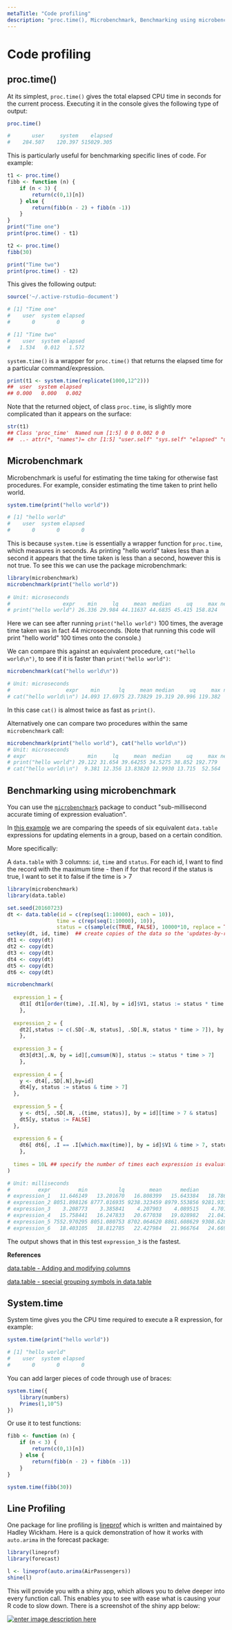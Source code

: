 ```yaml
---
metaTitle: "Code profiling"
description: "proc.time(), Microbenchmark, Benchmarking using microbenchmark, System.time, Line Profiling"
---
```


# Code profiling



## proc.time()


At its simplest, `proc.time()` gives the total elapsed CPU time in seconds for the current process. Executing it in the console gives the following type of output:

```r
proc.time()

#       user     system    elapsed 
#    284.507    120.397 515029.305 

```

This is particularly useful for benchmarking specific lines of code. For example:

```r
t1 <- proc.time()
fibb <- function (n) {
    if (n < 3) {
        return(c(0,1)[n])
    } else {
        return(fibb(n - 2) + fibb(n -1))
    }
}
print("Time one")
print(proc.time() - t1)

t2 <- proc.time()
fibb(30)

print("Time two")
print(proc.time() - t2)

```

This gives the following output:

```r
source('~/.active-rstudio-document')

# [1] "Time one"
#    user  system elapsed 
#       0       0       0 

# [1] "Time two"
#    user  system elapsed 
#   1.534   0.012   1.572 

```

`system.time()` is a wrapper for `proc.time()` that returns the elapsed time for a particular command/expression.

```r
print(t1 <- system.time(replicate(1000,12^2)))
##  user  system elapsed 
## 0.000   0.000   0.002 

```

Note that the returned object, of class `proc.time`, is slightly more complicated than it appears on the surface:

```r
str(t1)
## Class 'proc_time'  Named num [1:5] 0 0 0.002 0 0
##  ..- attr(*, "names")= chr [1:5] "user.self" "sys.self" "elapsed" "user.child" ...

```



## Microbenchmark


Microbenchmark is useful for estimating the time taking for otherwise fast procedures. For example, consider estimating the time taken to print hello world.

```r
system.time(print("hello world"))

# [1] "hello world"
#    user  system elapsed 
#       0       0       0 

```

This is because `system.time` is essentially a wrapper function for `proc.time`, which measures in seconds. As printing "hello world" takes less than a second it appears that the time taken is less than a second, however this is not true. To see this we can use the package microbenchmark:

```r
library(microbenchmark)
microbenchmark(print("hello world"))
 
# Unit: microseconds
#                 expr    min     lq     mean  median     uq     max neval
# print("hello world") 26.336 29.984 44.11637 44.6835 45.415 158.824   100

```

Here we can see after running `print("hello world")` 100 times, the average time taken was in fact 44 microseconds. (Note that running this code will print "hello world" 100 times onto the console.)

We can compare this against an equivalent procedure, `cat("hello world\n")`, to see if it is faster than `print("hello world")`:

```r
microbenchmark(cat("hello world\n"))

# Unit: microseconds
#                  expr    min      lq     mean median     uq     max neval
# cat("hello world\\n") 14.093 17.6975 23.73829 19.319 20.996 119.382   100

```

In this case `cat()` is almost twice as fast as `print()`.

Alternatively one can compare two procedures within the same `microbenchmark` call:

```r
microbenchmark(print("hello world"), cat("hello world\n"))
# Unit: microseconds
# expr                    min     lq     mean  median     uq     max neval
# print("hello world") 29.122 31.654 39.64255 34.5275 38.852 192.779   100
# cat("hello world\\n")  9.381 12.356 13.83820 12.9930 13.715  52.564   100

```



## Benchmarking using microbenchmark


You can use the [`microbenchmark`](https://cran.r-project.org/web/packages/microbenchmark/index.html) package to conduct "sub-millisecond accurate timing of expression evaluation".

In [this example](http://stackoverflow.com/a/35761008/5977215) we are comparing the speeds of six equivalent `data.table` expressions for updating elements in a group, based on a certain condition.

More specifically:

> 
A `data.table` with 3 columns: `id`, `time` and `status`. For each id, I want to find the record with the maximum time - then if for that record if the status is true, I want to set it to false if the time is > 7


```r
library(microbenchmark)
library(data.table)

set.seed(20160723)
dt <- data.table(id = c(rep(seq(1:10000), each = 10)),
                time = c(rep(seq(1:10000), 10)),
                status = c(sample(c(TRUE, FALSE), 10000*10, replace = TRUE)))
setkey(dt, id, time)  ## create copies of the data so the 'updates-by-reference' don't affect other expressions
dt1 <- copy(dt)
dt2 <- copy(dt)
dt3 <- copy(dt)
dt4 <- copy(dt)
dt5 <- copy(dt)
dt6 <- copy(dt)

microbenchmark(
  
  expression_1 = {
    dt1[ dt1[order(time), .I[.N], by = id]$V1, status := status * time < 7 ] 
    },
  
  expression_2 = {
    dt2[,status := c(.SD[-.N, status], .SD[.N, status * time > 7]), by = id]
    },
  
  expression_3 = {
    dt3[dt3[,.N, by = id][,cumsum(N)], status := status * time > 7]
    },
  
  expression_4 = { 
    y <- dt4[,.SD[.N],by=id]
    dt4[y, status := status & time > 7]
  },
  
  expression_5 = {
    y <- dt5[, .SD[.N, .(time, status)], by = id][time > 7 & status]
    dt5[y, status := FALSE]
  },
  
  expression_6 = {
    dt6[ dt6[, .I == .I[which.max(time)], by = id]$V1 & time > 7, status := FALSE]
    },
  
  times = 10L ## specify the number of times each expression is evaluated
)

# Unit: milliseconds
#         expr         min          lq        mean      median         uq          max neval
# expression_1   11.646149   13.201670   16.808399   15.643384   18.78640    26.321346    10
# expression_2 8051.898126 8777.016935 9238.323459 8979.553856 9281.93377 12610.869058    10
# expression_3    3.208773    3.385841    4.207903    4.089515    4.70146     5.654702    10
# expression_4   15.758441   16.247833   20.677038   19.028982   21.04170    36.373153    10
# expression_5 7552.970295 8051.080753 8702.064620 8861.608629 9308.62842  9722.234921    10
# expression_6   18.403105   18.812785   22.427984   21.966764   24.66930    28.607064    10

```

The output shows that in this test `expression_3` is the fastest.

**References**

[data.table - Adding and modifying columns](http://stackoverflow.com/documentation/r/849/data-table/3708/adding-and-modifying-columns#t=20160723104213585319)

[data.table - special grouping symbols in data.table](http://stackoverflow.com/documentation/r/849/data-table/6351/special-grouping-symbols-in-data-table#t=20160723104213585319)



## System.time


System time gives you the CPU time required to execute a R expression, for example:

```r
system.time(print("hello world"))

# [1] "hello world"
#    user  system elapsed 
#       0       0       0 

```

You can add larger pieces of code through use of braces:

```r
system.time({
    library(numbers)
    Primes(1,10^5)
})

```

Or use it to test functions:

```r
fibb <- function (n) {   
    if (n < 3) {
        return(c(0,1)[n])
    } else {
        return(fibb(n - 2) + fibb(n -1))
    }
}

system.time(fibb(30))

```



## Line Profiling


One package for line profiling is [lineprof](https://github.com/hadley/lineprof) which is written and maintained by Hadley Wickham. Here is a quick demonstration of how it works with `auto.arima` in the forecast package:

```r
library(lineprof)
library(forecast)

l <- lineprof(auto.arima(AirPassengers))
shine(l)

```

This will provide you with a shiny app, which allows you to delve deeper into every function call. This enables you to see with ease what is causing your R code to slow down. There is a screenshot of the shiny app below:

[<img src="http://i.stack.imgur.com/l0hSh.jpg" alt="enter image description here" />](http://i.stack.imgur.com/l0hSh.jpg)

